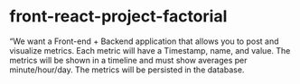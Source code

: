 # front-react-project-factorial
“We want a Front-end + Backend application that allows you to post and visualize metrics. Each metric will have a Timestamp, name, and value. The metrics will be shown in a timeline and must show averages per minute/hour/day. The metrics will be persisted in the database.
